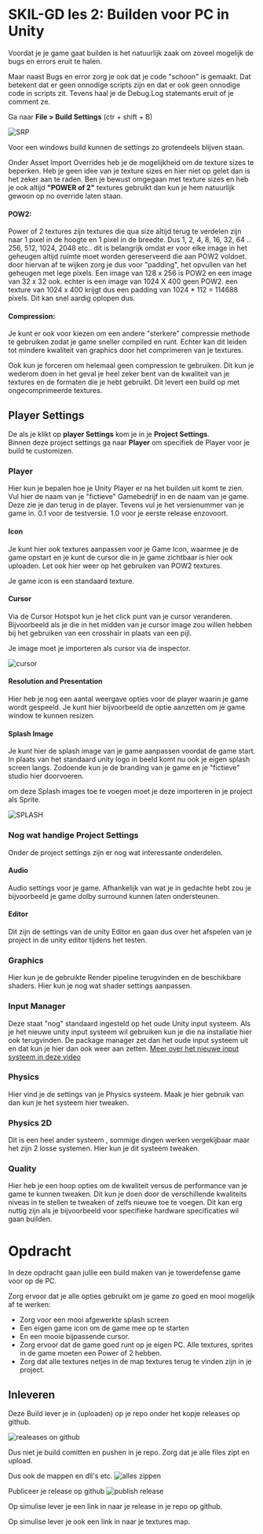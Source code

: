 # SKIL-GD les 2: Builden voor PC in Unity

Voordat je je game gaat builden is het natuurlijk zaak om zoveel mogelijk de bugs en errors eruit te halen.

Maar naast Bugs en error zorg je ook dat je code "schoon" is gemaakt. Dat betekent dat er geen onnodige scripts zijn en dat er ook geen onnodige code in scripts zit. Tevens haal je de Debug.Log statemants eruit of je comment ze.

Ga naar **File > Build Settings** (ctr + shift + B)

![SRP](../src/02_01_build_settings.png)

Voor een windows build kunnen de settings zo grotendeels blijven staan.

Onder Asset Import Overrides heb je de mogelijkheid om de texture sizes te beperken. Heb je geen idee van je texture sizes en hier niet op gelet dan is het zeker aan te raden. Ben je bewust omgegaan met texture sizes en heb je ook altijd **"POWER of 2"** textures gebruikt dan kun je hem natuurlijk gewoon op no override laten staan.

#### POW2:

Power of 2 textures zijn textures die qua size altijd terug te verdelen zijn naar 1 pixel in de hoogte en 1 pixel in de breedte. Dus 1, 2, 4, 8, 16, 32, 64 .. 256, 512, 1024, 2048 etc.. dit is belangrijk omdat er voor elke image in het geheugen altijd ruimte moet worden gereserveerd die aan POW2 voldoet. door hiervan af te wijken zorg je dus voor "padding", het opvullen van het geheugen met lege pixels. Een image van 128 x 256 is POW2 en een image van 32 x 32 ook. echter is een image van 1024 X 400 geen POW2. een texture van 1024 x 400 krijgt dus een padding van 1024 \* 112 = 114688 pixels. Dit kan snel aardig oplopen dus.

#### Compression:

Je kunt er ook voor kiezen om een andere "sterkere" compressie methode te gebruiken zodat je game sneller compiled en runt. Echter kan dit leiden tot mindere kwaliteit van graphics door het comprimeren van je textures.

Ook kun je forceren om helemaal geen compression te gebruiken. Dit kun je wederom doen in het geval je heel zeker bent van de kwaliteit van je textures en de formaten die je hebt gebruikt. Dit levert een build op met ongecomprimeerde textures.

## Player Settings

De als je klikt op **player Settings** kom je in je **Project Settings**.  
Binnen deze project settings ga naar **Player** om specifiek de Player voor je build te customizen.

### Player

Hier kun je bepalen hoe je Unity Player er na het builden uit komt te zien.
Vul hier de naam van je "fictieve" Gamebedrijf in en de naam van je game. Deze zie je dan terug in de player. Tevens vul je het versienummer van je game in. 0.1 voor de testversie. 1.0 voor je eerste release enzovoort.

#### Icon

Je kunt hier ook textures aanpassen voor je Game Icon, waarmee je de game opstart en je kunt de cursor die in je game zichtbaar is hier ook uploaden.
Let ook hier weer op het gebruiken van POW2 textures.

Je game icon is een standaard texture.

#### Cursor

Via de Cursor Hotspot kun je het click punt van je cursor veranderen. Bijvoorbeeld als je die in het midden van je cursor image zou willen hebben bij het gebruiken van een crosshair in plaats van een pijl.

Je image moet je importeren als cursor via de inspector.

![cursor](../src//02_03_cursor_settings.png)

#### Resolution and Presentation

Hier heb je nog een aantal weergave opties voor de player waarin je game wordt gespeeld. Je kunt hier bijvoorbeeld de optie aanzetten om je game window te kunnen resizen.

#### Splash Image

Je kunt hier de splash image van je game aanpassen voordat de game start. In plaats van het standaard unity logo in beeld komt nu ook je eigen splash screen langs. Zodoende kun je de branding van je game en je "fictieve" studio hier doorvoeren.

om deze Splash images toe te voegen moet je deze importeren in je project als Sprite.

![SPLASH](../src/02_02_sprite_settings.png)

### Nog wat handige Project Settings

Onder de project settings zijn er nog wat interessante onderdelen.

#### Audio

Audio settings voor je game. Afhankelijk van wat je in gedachte hebt zou je bijvoorbeeld je game dolby surround kunnen laten ondersteunen.

#### Editor

Dit zijn de settings van de unity Editor en gaan dus over het afspelen van je project in de unity editor tijdens het testen.

### Graphics

Hier kun je de gebruikte Render pipeline terugvinden en de beschikbare shaders. Hier kun je nog wat shader settings aanpassen.

### Input Manager

Deze staat "nog" standaard ingesteld op het oude Unity input systeem. Als je het nieuwe unity input systeem wil gebruiken kun je die na installatie hier ook terugvinden. De package manager zet dan het oude input systeem uit en dat kun je hier dan ook weer aan zetten. [Meer over het nieuwe input systeem in deze video](https://youtu.be/DThkTXhEybw?si=7-CUktbLxzDtyVqB)

### Physics

Hier vind je de settings van je Physics systeem. Maak je hier gebruik van dan kun je het systeem hier tweaken.

### Physics 2D

Dit is een heel ander systeem , sommige dingen werken vergekijbaar maar het zijn 2 losse systemen. Hier kun je dit systeem tweaken.

### Quality

Hier heb je een hoop opties om de kwaliteit versus de performance van je game te kunnen tweaken. Dit kun je doen door de verschillende kwaliteits niveas in te stellen te tweaken of zelfs nieuwe toe te voegen. Dit kan erg nuttig zijn als je bijvoorbeeld voor specifieke hardware specificaties wil gaan builden.

# Opdracht

In deze opdracht gaan jullie een build maken van je towerdefense game voor op de PC.

Zorg ervoor dat je alle opties gebruikt om je game zo goed en mooi mogelijk af te werken:

- Zorg voor een mooi afgewerkte splash screen
- Een eigen game icon om de game mee op te starten
- En een mooie bijpassende cursor.
- Zorg ervoor dat de game goed runt op je eigen PC. Alle textures, sprites in de game moeten een Power of 2 hebben.
- Zorg dat alle textures netjes in de map textures terug te vinden zijn in je project.

## Inleveren

Deze Build lever je in (uploaden) op je repo onder het kopje releases op github.

![realeases on github](../src/02_04_releases.png)

Dus niet je build comitten en pushen in je repo. Zorg dat je alle files zipt en upload.

Dus ook de mappen en dll's etc.
![alles zippen](../src/02_04_buildfiles.png)

Publiceer je release op github
![publish release](../src/02_05_publish_releases.png)

Op simulise lever je een link in naar je release in je repo op github.

Op simulise lever je ook een link in naar je textures map.
